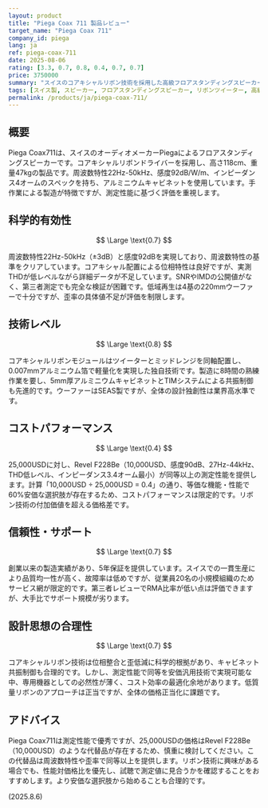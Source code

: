 ```yaml
---
layout: product
title: "Piega Coax 711 製品レビュー"
target_name: "Piega Coax 711"
company_id: piega
lang: ja
ref: piega-coax-711
date: 2025-08-06
rating: [3.3, 0.7, 0.8, 0.4, 0.7, 0.7]
price: 3750000
summary: "スイスのコアキシャルリボン技術を採用した高級フロアスタンディングスピーカー。測定性能は優秀だが、詳細データ不足とコスト課題あり。"
tags: [スイス製, スピーカー, フロアスタンディングスピーカー, リボンツイーター, 高級]
permalink: /products/ja/piega-coax-711/
---
```

## 概要

Piega Coax711は、スイスのオーディオメーカーPiegaによるフロアスタンディングスピーカーです。コアキシャルリボンドライバーを採用し、高さ118cm、重量47kgの製品です。周波数特性22Hz-50kHz、感度92dB/W/m、インピーダンス4オームのスペックを持ち、アルミニウムキャビネットを使用しています。手作業による製造が特徴ですが、測定性能に基づく評価を重視します。

## 科学的有効性

$$ \Large \text{0.7} $$

周波数特性22Hz-50kHz（±3dB）と感度92dBを実現しており、周波数特性の基準をクリアしています。コアキシャル配置による位相特性は良好ですが、実測THDが低レベルながら詳細データが不足しています。SNRやIMDの公開値がなく、第三者測定でも完全な検証が困難です。低域再生は4基の220mmウーファーで十分ですが、歪率の具体値不足が評価を制限します。

## 技術レベル

$$ \Large \text{0.8} $$

コアキシャルリボンモジュールはツイーターとミッドレンジを同軸配置し、0.007mmアルミニウム箔で軽量化を実現した独自技術です。製造に8時間の熟練作業を要し、5mm厚アルミニウムキャビネットとTIMシステムによる共振制御も先進的です。ウーファーはSEAS製ですが、全体の設計独創性は業界高水準です。

## コストパフォーマンス

$$ \Large \text{0.4} $$

25,000USDに対し、Revel F228Be（10,000USD、感度90dB、27Hz-44kHz、THD低レベル、インピーダンス3.4オーム最小）が同等以上の測定性能を提供します。計算「10,000USD ÷ 25,000USD = 0.4」の通り、等価な機能・性能で60%安価な選択肢が存在するため、コストパフォーマンスは限定的です。リボン技術の付加価値を超える価格差です。

## 信頼性・サポート

$$ \Large \text{0.7} $$

創業以来の製造実績があり、5年保証を提供しています。スイスでの一貫生産により品質均一性が高く、故障率は低めですが、従業員20名の小規模組織のためサービス網が限定的です。第三者レビューでRMA比率が低い点は評価できますが、大手比でサポート規模が劣ります。

## 設計思想の合理性

$$ \Large \text{0.7} $$

コアキシャルリボン技術は位相整合と歪低減に科学的根拠があり、キャビネット共振制御も合理的です。しかし、測定性能で同等を安価汎用技術で実現可能な中、専用機器としての必然性が薄く、コスト効率の最適化余地があります。低質量リボンのアプローチは正当ですが、全体の価格正当化に課題です。

## アドバイス

Piega Coax711は測定性能で優秀ですが、25,000USDの価格はRevel F228Be（10,000USD）のような代替品が存在するため、慎重に検討してください。この代替品は周波数特性や歪率で同等以上を提供します。リボン技術に興味がある場合でも、性能対価格比を優先し、試聴で測定値に見合うかを確認することをおすすめします。より安価な選択肢から始めることも合理的です。

(2025.8.6)
